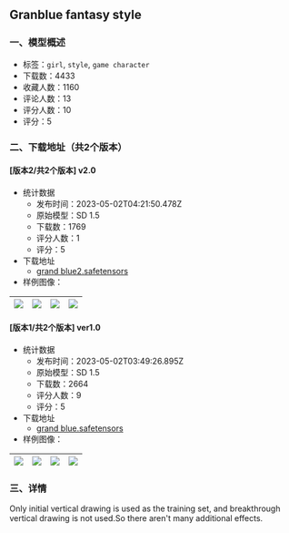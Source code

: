 ## Granblue fantasy style
### 一、模型概述

- 标签：`girl`, `style`, `game character`
- 下载数：4433
- 收藏人数：1160
- 评论人数：13
- 评分人数：10
- 评分：5

### 二、下载地址（共2个版本）

#### [版本2/共2个版本] v2.0

- 统计数据
  - 发布时间：2023-05-02T04:21:50.478Z
  - 原始模型：SD 1.5
  - 下载数：1769
  - 评分人数：1
  - 评分：5
- 下载地址
  - [grand blue2.safetensors](https://civitai.com/api/download/models/60264)
- 样例图像：

| <img src="https://image.civitai.com/xG1nkqKTMzGDvpLrqFT7WA/4c1e4d76-30b4-4a62-b336-684c7a5f3a9e/width=450/667966.jpeg" /> | <img src="https://image.civitai.com/xG1nkqKTMzGDvpLrqFT7WA/8ef31fcf-6587-402b-29ad-f4e76751d900/width=450/658398.jpeg" /> | <img src="https://image.civitai.com/xG1nkqKTMzGDvpLrqFT7WA/704e9b04-da97-46f1-9315-443b0556b20f/width=450/667967.jpeg" /> | <img src="https://image.civitai.com/xG1nkqKTMzGDvpLrqFT7WA/a5940169-1bbc-4482-e2dc-0eca49b51300/width=450/658399.jpeg" /> |
| ---- | ---- | ---- | ---- |

#### [版本1/共2个版本] ver1.0

- 统计数据
  - 发布时间：2023-05-02T03:49:26.895Z
  - 原始模型：SD 1.5
  - 下载数：2664
  - 评分人数：9
  - 评分：5
- 下载地址
  - [grand blue.safetensors](https://civitai.com/api/download/models/27227)
- 样例图像：

| <img src="https://image.civitai.com/xG1nkqKTMzGDvpLrqFT7WA/c99e596e-ff84-48af-dca2-7185eee1ff00/width=450/299788.jpeg" /> | <img src="https://image.civitai.com/xG1nkqKTMzGDvpLrqFT7WA/a799e981-adda-4e23-d535-a3af80169300/width=450/299792.jpeg" /> | <img src="https://image.civitai.com/xG1nkqKTMzGDvpLrqFT7WA/cd20c5c9-c09a-4359-b136-1abbb1c3d200/width=450/299791.jpeg" /> | <img src="https://image.civitai.com/xG1nkqKTMzGDvpLrqFT7WA/ba9eb093-7f91-43b0-08a9-1e3371e62900/width=450/299790.jpeg" /> |
| ---- | ---- | ---- | ---- |


### 三、详情
<p>Only initial vertical drawing is used as the training set, and breakthrough vertical drawing is not used.So there aren't many additional effects.</p>